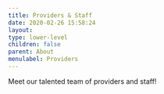 ```yaml
---
title: Providers & Staff
date: 2020-02-26 15:58:24
layout:
type: lower-level
children: false
parent: About
menulabel: Providers
---
```

Meet our talented team of providers and staff!